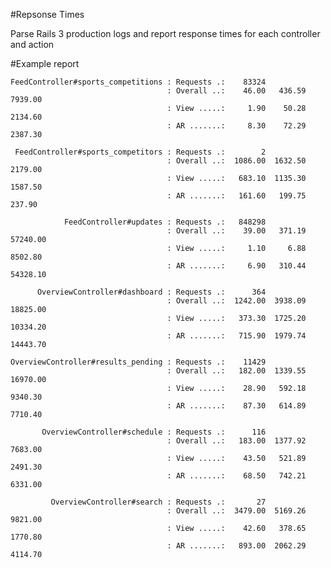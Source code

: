 #Repsonse Times

Parse Rails 3 production logs and report response times for each controller and action

#Example report

    FeedController#sports_competitions : Requests .:    83324
                                       : Overall ..:    46.00   436.59  7939.00
                                       : View .....:     1.90    50.28  2134.60
                                       : AR .......:     8.30    72.29  2387.30

     FeedController#sports_competitors : Requests .:        2
                                       : Overall ..:  1086.00  1632.50  2179.00
                                       : View .....:   683.10  1135.30  1587.50
                                       : AR .......:   161.60   199.75   237.90

                FeedController#updates : Requests .:   848298
                                       : Overall ..:    39.00   371.19 57240.00
                                       : View .....:     1.10     6.88  8502.80
                                       : AR .......:     6.90   310.44 54328.10

          OverviewController#dashboard : Requests .:      364
                                       : Overall ..:  1242.00  3938.09 18825.00
                                       : View .....:   373.30  1725.20 10334.20
                                       : AR .......:   715.90  1979.74 14443.70

    OverviewController#results_pending : Requests .:    11429
                                       : Overall ..:   182.00  1339.55 16970.00
                                       : View .....:    28.90   592.18  9340.30
                                       : AR .......:    87.30   614.89  7710.40

           OverviewController#schedule : Requests .:      116
                                       : Overall ..:   183.00  1377.92  7683.00
                                       : View .....:    43.50   521.89  2491.30
                                       : AR .......:    68.50   742.21  6331.00

             OverviewController#search : Requests .:       27
                                       : Overall ..:  3479.00  5169.26  9821.00
                                       : View .....:    42.60   378.65  1770.80
                                       : AR .......:   893.00  2062.29  4114.70
